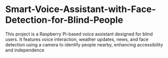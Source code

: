 # Smart-Voice-Assistant-with-Face-Detection-for-Blind-People
This project is a Raspberry Pi-based voice assistant designed for blind users. It features voice interaction, weather updates, news, and face detection using a camera to identify people nearby, enhancing accessibility and independence
